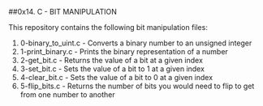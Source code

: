 ##0x14. C - BIT MANIPULATION

This repository contains the following bit manipulation files:

1. 0-binary_to_uint.c - Converts a binary number to an unsigned integer
2. 1-print_binary.c - Prints the binary representation of a number
3. 2-get_bit.c - Returns the value of a bit at a given index
4. 3-set_bit.c - Sets the value of a bit to 1 at a given index
5. 4-clear_bit.c - Sets the value of a bit to 0 at a given index
6. 5-flip_bits.c - Returns the number of bits you would need to flip to get
	from one number to another
